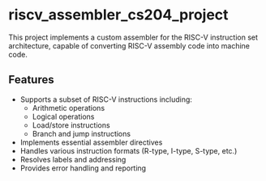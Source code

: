 # riscv_assembler_cs204_project


This project implements a custom assembler for the RISC-V instruction set architecture, capable of converting RISC-V assembly code into machine code.

## Features

- Supports a subset of RISC-V instructions including:
  - Arithmetic operations
  - Logical operations
  - Load/store instructions
  - Branch and jump instructions
- Implements essential assembler directives
- Handles various instruction formats (R-type, I-type, S-type, etc.)
- Resolves labels and addressing
- Provides error handling and reporting

